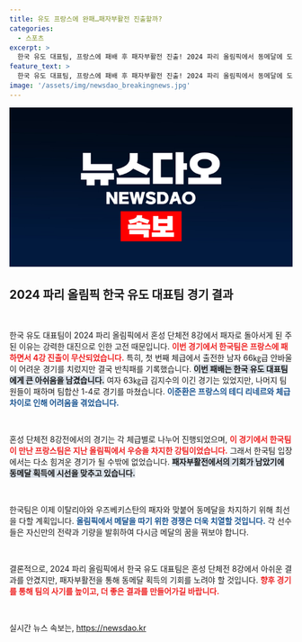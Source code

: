 ```yaml
---
title: 유도 프랑스에 완패…패자부활전 진출할까?
categories:
  - 스포츠
excerpt: >
  한국 유도 대표팀, 프랑스에 패배 후 패자부활전 진출! 2024 파리 올림픽에서 동메달에 도전하는 이준환과 팀의 미래는? 긴장감 넘치는 경기의 결말을 확인하세요!
feature_text: >
  한국 유도 대표팀, 프랑스에 패배 후 패자부활전 진출! 2024 파리 올림픽에서 동메달에 도전하는 이준환과 팀의 미래는? 긴장감 넘치는 경기의 결말을 확인하세요!
image: '/assets/img/newsdao_breakingnews.jpg'
---
```


<p><img src="/assets/img/newsdao_breakingnews.jpg" alt="pcversion 속보" /></p>

<h2 data-ke-size="size26">2024 파리 올림픽 한국 유도 대표팀 경기 결과</h2>

<p data-ke-size="size16">&nbsp;</p>

<p>한국 유도 대표팀이 2024 파리 올림픽에서 혼성 단체전 8강에서 패자로 돌아서게 된 주된 이유는 강력한 대진으로 인한 고전 때문입니다. <b><span style="color: #ee2323;">이번 경기에서 한국팀은 프랑스에 패하면서 4강 진출이 무산되었습니다.</span></b> 특히, 첫 번째 체급에서 출전한 남자 66㎏급 안바울이 어려운 경기를 치렀지만 결국 반칙패를 기록했습니다. <b><span style="background-color: #21538527;">이번 패배는 한국 유도 대표팀에게 큰 아쉬움을 남겼습니다.</span></b> 여자 63㎏급 김지수의 이긴 경기는 있었지만, 나머지 팀원들이 패하며 팀합산 1-4로 경기를 마쳤습니다. <b><span style="color: #1a5490;">이준환은 프랑스의 테디 리네르와 체급 차이로 인해 어려움을 겪었습니다.</span></b> </p>

<p data-ke-size="size16">&nbsp;</p>

<p>혼성 단체전 8강전에서의 경기는 각 체급별로 나누어 진행되었으며, <b><span style="color: #ee2323;">이 경기에서 한국팀이 만난 프랑스팀은 지난 올림픽에서 우승을 차지한 강팀이었습니다.</span></b> 그래서 한국팀 입장에서는 다소 힘겨운 경기가 될 수밖에 없었습니다. <b><span style="background-color: #21538527;">패자부활전에서의 기회가 남았기에 동메달 획득에 시선을 맞추고 있습니다.</span></b> </p>

<p data-ke-size="size16">&nbsp;</p>

<p>한국팀은 이제 이탈리아와 우즈베키스탄의 패자와 맞붙어 동메달을 차지하기 위해 최선을 다할 계획입니다. <b><span style="color: #1a5490;">올림픽에서 메달을 따기 위한 경쟁은 더욱 치열할 것입니다.</span></b> 각 선수들은 자신만의 전략과 기량을 발휘하여 다시금 메달의 꿈을 꿔보야 합니다.</p>

<p data-ke-size="size16">&nbsp;</p>

<p>결론적으로, 2024 파리 올림픽에서 한국 유도 대표팀은 혼성 단체전 8강에서 아쉬운 결과를 안겼지만, 패자부활전을 통해 동메달 획득의 기회를 노려야 할 것입니다. <b><span style="color: #ee2323;">향후 경기를 통해 팀의 사기를 높이고, 더 좋은 결과를 만들어가길 바랍니다.</span></b> </p>

<p data-ke-size="size16">&nbsp;</p>
실시간 뉴스 속보는, <a href="https://newsdao.kr" rel="dofollow">https://newsdao.kr</a>


